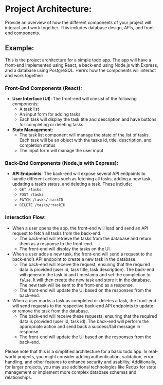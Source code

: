 # Project Architecture: 

Provide an overview of how the different components of your project will interact and work together. This includes database design, APIs, and front-end components.

## Example: 
This is the project architecture for a simple todo app. The app will have a front-end implemented using React, a back-end using Node.js with Express, and a database using PostgreSQL. Here’s how the components will interact and work together:

### Front-End Components (React):
* **User Interface (UI)**: The front-end will consist of the following components:
   *  A task list
   *  An input form for adding tasks
   *  Each task will display the task title and description and have buttons for completing or deleting tasks
* **State Management**:
   * The task list component will manage the state of the list of tasks. Each task will be an object with the tasks id, title, description, and completion status
   * The input form will manage the user input

### Back-End Components (Node.js with Express):
* **API Endpoints**: The back-end will expose several API endpoints to handle different actions such as fetching all tasks, adding a new task, updating a task’s status, and deleting a task. These include:
    * `GET /tasks`
    * `POST /tasks`
    * `PATCH /tasks/:taskID`
    * `DELETE /tasks/:taskID`

### Interaction Flow:
* When a user opens the app, the front-end will load and send an API request to fetch all tasks from the back-end. 
    * The back-end will retrieve the tasks from the database and return them as a response to the front-end.
    * The front-end will display the tasks on the UI.
* When a user adds a new task, the front-end will send a request to the back-end’s API endpoint to create a new task in the database.
    * The back-end will receive the request, ensuring that the required data is provided (user id, task title, task description). The back-end will generate the task id and timestamp and set the completion to `false`. It will then create the new task and store it in the database. The new task will be sent to the front-end as a response.
    * The front-end will update the UI based on the responses from the back-end.
* When a user marks a task as completed or deletes a task, the front-end will send requests to the respective back-end API endpoints to update or remove the task from the database.
    * The back-end will receive these requests, ensuring that the required data is provided (user id, task id). The back-end will perform the appropriate action and send back a success/fail message in response.
    * The front-end will update the UI based on the responses from the back-end.

Please note that this is a simplified architecture for a basic todo app. In real-world projects, you might consider adding authentication, validation, error handling, and other features to enhance security and usability. Additionally, for larger projects, you may use additional technologies like Redux for state management or implement more complex database schemas and relationships.